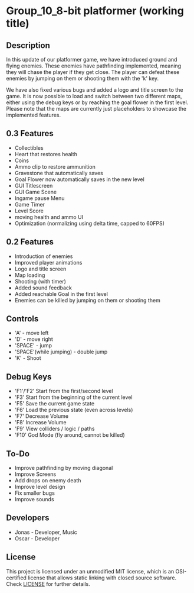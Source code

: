 # Group_10_8-bit platformer (working title)

## Description

In this update of our platformer game, we have introduced ground and flying enemies. These enemies have pathfinding implemented, meaning they will chase the player if they get close. The player can defeat these enemies by jumping on them or shooting them with the 'k' key.

We have also fixed various bugs and added a logo and title screen to the game. It is now possible to load and switch between two different maps, either using the debug keys or by reaching the goal flower in the first level. Please note that the maps are currently just placeholders to showcase the implemented features.

## 0.3 Features

 - Collectibles
 - Heart that restores health
 - Coins
 - Ammo clip to restore ammunition
 - Gravestone that automatically saves
 - Goal Flower now automatically saves in the new level
 - GUI Titlescreen
 - GUI Game Scene
 - Ingame pause Menu
 - Game Timer
 - Level Score
 - moving health and ammo UI
 - Optimization (normalizing using delta time, capped to 60FPS)

## 0.2 Features

 - Introduction of enemies
 - Improved player animations 
 - Logo and title screen
 - Map loading
 - Shooting (with timer)
 - Added sound feedback
 - Added reachable Goal in the first level
 - Enemies can be killed by jumping on them or shooting them
 
## Controls

 - 'A' - move left
 - 'D' - move right
 - 'SPACE' - jump
 - 'SPACE'(while jumping) - double jump
 - 'K' - Shoot  
    
## Debug Keys
- 'F1'/'F2' Start from the first/second level
- 'F3' Start from the beginning of the current level
- 'F5' Save the current game state
- 'F6' Load the previous state (even across levels)
- 'F7' Decrease Volume
- 'F8' Increase Volume
- 'F9' View colliders / logic / paths
- 'F10' God Mode (fly around, cannot be killed)

## To-Do
- Improve pathfinding by moving diagonal
- Improve Screens
- Add drops on enemy death
- Improve level design
- Fix smaller bugs
- Improve sounds

## Developers

 - Jonas - Developer, Music
 - Oscar - Developer
 

## License

This project is licensed under an unmodified MIT license, which is an OSI-certified license that allows static linking with closed source software. Check [LICENSE](LICENSE) for further details.

